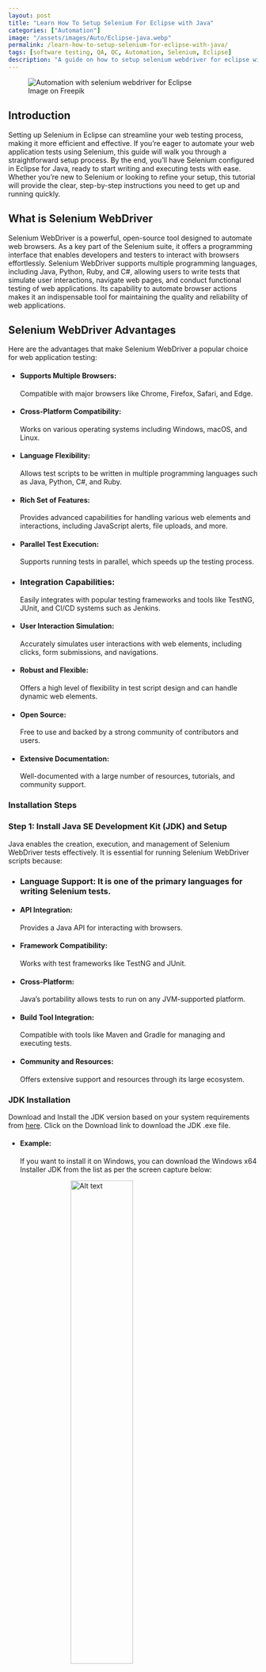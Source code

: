 ```yaml
---
layout: post
title: "Learn How To Setup Selenium For Eclipse with Java"
categories: ["Automation"]
image: "/assets/images/Auto/Eclipse-java.webp"
permalink: /learn-how-to-setup-selenium-for-eclipse-with-java/
tags: [software testing, QA, QC, Automation, Selenium, Eclipse]
description: "A guide on how to setup selenium webdriver for eclipse with java to automation test cases to test software applications."
---
```


<figure>
  <img src="/assets/images/Auto/Eclipse-java.webp" alt="Automation with selenium webdriver for Eclipse" />
  <figcaption>Image on Freepik</figcaption>
</figure>

<style>
@media (max-width: 767px) {
  img {
    width: 390px;
    height: 290px;
    
  }
}

@media (min-width: 1000px) {
  img {
    width: 700px;
    height: 500px;
  }
}
</style>

## Introduction

Setting up Selenium in Eclipse can streamline your web testing process, making it more efficient and effective. If you’re eager to automate your web application tests using Selenium, this guide will walk you through a straightforward setup process. By the end, you’ll have Selenium configured in Eclipse for Java, ready to start writing and executing tests with ease. Whether you’re new to
Selenium or looking to refine your setup, this tutorial will provide the clear, step-by-step instructions you need to get up and running quickly.

## What is Selenium WebDriver

Selenium WebDriver is a powerful, open-source tool designed to automate web browsers. As a key part of the Selenium suite, it offers a programming interface that enables developers and testers to interact with browsers effortlessly. Selenium WebDriver supports multiple programming languages, including Java, Python, Ruby, and C#, allowing users to write tests that simulate user interactions, navigate web pages, and conduct functional testing of web applications. Its capability to automate browser actions makes it an indispensable tool for maintaining the quality and reliability of web applications.

## Selenium WebDriver Advantages

Here are the advantages that make Selenium WebDriver a popular choice for web application testing:

- #### Supports Multiple Browsers:
  Compatible with major browsers like Chrome, Firefox, Safari, and Edge.
  
- #### Cross-Platform Compatibility: 
  Works on various operating systems including Windows, macOS, and Linux.

- #### Language Flexibility: 
  Allows test scripts to be written in multiple programming languages such as Java, Python, C#, and Ruby.

- #### Rich Set of Features: 
  Provides advanced capabilities for handling various web elements and interactions, including JavaScript alerts, file uploads, and more.

- #### Parallel Test Execution: 
  Supports running tests in parallel, which speeds up the testing process.

- ### Integration Capabilities: 
  Easily integrates with popular testing frameworks and tools like TestNG, JUnit, and CI/CD systems such as Jenkins.

- #### User Interaction Simulation: 
  Accurately simulates user interactions with web elements, including clicks, form submissions, and navigations.

- #### Robust and Flexible: 
  Offers a high level of flexibility in test script design and can handle dynamic web elements.

- #### Open Source: 
  Free to use and backed by a strong community of contributors and users.

- #### Extensive Documentation: 
  Well-documented with a large number of resources, tutorials, and community support.

### Installation Steps

### Step 1: Install Java SE Development Kit (JDK) and Setup 

Java enables the creation, execution, and management of Selenium WebDriver tests effectively. It is essential for running Selenium WebDriver scripts because:

- ### Language Support: It is one of the primary languages for writing Selenium tests.
  
- #### API Integration:
  Provides a Java API for interacting with browsers.
  
- #### Framework Compatibility:
  Works with test frameworks like TestNG and JUnit.
  
- #### Cross-Platform:
  Java’s portability allows tests to run on any JVM-supported platform.
  
- #### Build Tool Integration:
  Compatible with tools like Maven and Gradle for managing and executing tests.
  
- #### Community and Resources:
  Offers extensive support and resources through its large ecosystem.

### JDK Installation

Download and Install the JDK version based on your system requirements from [here](https://www.oracle.com/java/technologies/downloads/). Click on the Download link to download the JDK .exe file.

- #### Example:
  If you want to install it on Windows, you can download the Windows x64 Installer JDK from the list as per the screen capture below:

<img src="https://github.com/QMTesting/qmtesting.github.io/blob/master/assets/images/Auto/eclipse/Eclipse1.webp" alt="Alt text" style="display:block; margin:auto; width:50%;" />

Once the download is complete, double click the installer file called <u><b>jdk-22_windows-x64_bin.exe</b></u> to begin the installation process. The following screen will be displayed.


<img src="https://github.com/QMTesting/qmtesting.github.io/blob/master/assets/images/Auto/eclipse/Capture2.webp" alt="Alt text" style="display:block; margin:auto; width:50%;" />


Click on the <b>Next</b> button. This will display the following screen where you will select the path to store the JDK files.


<img src="https://github.com/QMTesting/qmtesting.github.io/blob/master/assets/images/Auto/eclipse/Capture3.webp" alt="Alt text" style="display:block; margin:auto; width:50%;" />


Select the default path indicated or click the <b>Change</b>… button to select your desired file path. Now select the <b>Next</b> button. The Progress screen will be displayed, as per the screen capture below.


<img src="https://github.com/QMTesting/qmtesting.github.io/blob/master/assets/images/Auto/eclipse/Capture4.webp" alt="Alt text" style="display:block; margin:auto; width:50%;" />


After the component registration has been updated, the following screen will be displayed, indicating that the Java SE Development Kit has been successfully Installed.

<img src="https://github.com/QMTesting/qmtesting.github.io/blob/master/assets/images/Auto/eclipse/Capture5.webp" alt="Alt text" style="display:block; margin:auto; width:50%;" />

Click the <b>Close</b> button.

Now that the JDK installation is complete, verify the installation by opening a command prompt and typing <b>java -version</b> at the prompt, as shown in the screen capture below.

You will know that the JDK installation was successful if the current version of the JDK you are installing (in my case version 22.0.1) is displayed, as per the screen capture below.

<img src="https://github.com/QMTesting/qmtesting.github.io/blob/master/assets/images/Auto/eclipse/Capture6.webp" alt="Alt text" style="display:block; margin:auto; width:50%;" />

#### Note: 
This JDK version comes bundled with Java Runtime Environment (JRE), so you don’t have to download and install the JRE separately.

## Set Up the Environmental Variables for JDK in Microsoft Windows

After installing the JDK, you must set environment variables to ensure the Selenium scripts can locate your Java libraries.

Set the <b>JAVA_HOME</b> and <b>PATH</b> environment variables in Microsoft Windows:

Type <b>Control Panel</b> in the Windows search box, then select the Control Panel icon. See the screen capture below.

<img src="https://github.com/QMTesting/qmtesting.github.io/blob/master/assets/images/Auto/eclipse/Capture7.webp" alt="Alt text" style="display:block; margin:auto; width:50%;" />

Select <b>System and Security</b> from the Control Panel items list

<img src="https://github.com/QMTesting/qmtesting.github.io/blob/master/assets/images/Auto/eclipse/Capture8.webp" alt="Alt text" style="display:block; margin:auto; width:50%;" />

Select <b>System</b> on the <b>System and Security</b> window, below.

<img src="https://github.com/QMTesting/qmtesting.github.io/blob/master/assets/images/Auto/eclipse/Capture9.webp" alt="Alt text" style="display:block; margin:auto; width:50%;" />

Select <b>Advanced System Settings</b> on the <b>Settings</b> window, below.

<img src="https://github.com/QMTesting/qmtesting.github.io/blob/master/assets/images/Auto/eclipse/Capture10.webp" alt="Alt text" style="display:block; margin:auto; width:50%;" />

On the <b>System Properties</b> window, select the <b>Environment Variables</b> button

<img src="https://github.com/QMTesting/qmtesting.github.io/blob/master/assets/images/Auto/eclipse/Capture11.webp" alt="Alt text" style="display:block; margin:auto; width:50%;" />

On the <b>Environment</b> Variables window, add the <b>JAVA_HOME</b> environment variable as follows (see screen capture below):

1. Click <b>New</b> in the <b>System Variables</b> section.
2. Enter <b>JAVA_HOME</b> in the <b>Variable name</b> field.
3. In the <b>Variable value</b> field, enter the location where the JDK software is installed (for example, <b>C:\Program Files\Java\<jdk_version></b>). If the <b>JAVA_HOME</b> variable already exists, click <b>Edit</b> and replace the old variable value with <b>C:\Program Files\Java\<jdk_version</b>>).
4. Click the <b>OK</b> button.

<img src="https://github.com/QMTesting/qmtesting.github.io/blob/master/assets/images/Auto/eclipse/Capture12.webp" alt="Alt text" style="display:block; margin:auto; width:50%;" />


Create or update the <b>PATH</b> environment variable to include the location of the Java executable files:

1. In the System Variables section, select the PATH variable, and click Edit if the PATH variable exists or click New if the PATH variable does not exist. It would be rare for the PATH not to already exist.
2. In the Variable value field, insert %JAVA_HOME%\bin. If there are existing directories, add %JAVA_HOME%\bin at the end of all the existing directories. Do not delete any existing entries; otherwise, some existing applications may no longer run.
3. Click <b>OK</b>.

<img src="https://github.com/QMTesting/qmtesting.github.io/blob/master/assets/images/Auto/eclipse/Capture13.webp" alt="Alt text" style="display:block; margin:auto; width:50%;" />


The JAVA_HOME system variable should look like this:


<img src="https://github.com/QMTesting/qmtesting.github.io/blob/master/assets/images/Auto/eclipse/Capture14.webp" alt="Alt text" style="display:block; margin:auto; width:50%;" />


Click on the PATH variable under the System variables section in the Edit Environment variables window. You should see %JAVA_HOME%\bin on the Edit environment variable window, as per the screen capture below.





Exit the Control Panel.

Step 2: Install Eclipse IDE
Download the latest version of Eclipse IDE for Java Developers here. Be sure to choose correctly between Windows 32 Bit and 64 Bit versions for your machine.

Install Eclipse IDE
The .exe file, named eclipse-inst-jre-win64.exe, will be downloaded.






Double-click on the eclipse-inst-jre-win64.exe file to Install Eclipse. A new window will open. Select Eclipse IDE for Java Developers.





Another window will open, per the screen capture below. Click the INSTALL button.



After the installation is completed, click Launch on the window that appears. This will start the Eclipse IDE.




The Select a directory as workspace window will open. Keep the default location and select Launch.





The Welcome to the Eclipse IDE for Java Developers window will open.

Eclipse11



Now, close the Welcome to the Eclipse IDE for Java Developers. You must install Selenium and configure Eclipse for Java projects before you can create your first Selenium Java project in Eclipse.

Step 3: Install Selenium WebDriver
To install Selenium WebDriver for Java on your system, download the latest version of the Selenium WebDriver for Java zip file from here.





Extract the ZIP file to the desired folder on the c: drive. The contents should look like the screen capture below:





To prevent a slf4j error, download and add the following 2 jar files to your selenium-java-<java version> folder that you just downloaded and extracted to the c: drive.

Download slf4j-simple/2.0.7 at the following link.

Download logback-classic-1.2.9.jar at the following link.

Step 4: Install ChromeDriver
ChromeDriver is essential for executing Selenium test scripts, as it enables automation of the Chrome browser. It allows your tests to simulate user interactions with the browser, such as clicking buttons, filling out forms, and navigating between pages, just as a real user would.

To automate tests with Selenium on Chrome, you need to set up ChromeDriver. Here’s how you can get started:

Install Chrome: Ensure that Chromium or Google Chrome is installed in a recognized location on your system.
Selenium8



Download ChromeDriver: Download the ChromeDriver binary that corresponds to your operating system and matches the version of Google Chrome you have installed. You can find the appropriate version under the downloads section on the ChromeDriver site.
Selenium3



Configure the PATH Environment Variable:
Add to PATH: Include the full path to the ChromeDriver executable in the system environment variable PATH to make it accessible.
Selenium9



Java Configuration: For Java projects, specify the path to ChromeDriver using the webdriver.chrome.driver system property in your Selenium script. Here’s an example:




By following these steps, you can ensure that your Selenium tests are properly set up to run with ChromeDriver, allowing for effective web automation and testing.

Below are the links to the more popular Selenium-supported browsers that will have their own drivers available.

Chrome:	https://chromedriver.chromium.org/downloads
Edge:	https://developer.microsoft.com/en-us/microsoft-edge/tools/webdriver/
Firefox:	https://github.com/mozilla/geckodriver/releases
Safari:	https://webkit.org/blog/6900/webdriver-support-in-safari-10/
Step 5: Configure Eclipse with Selenium WebDriver for a Java Project
Create a New Eclipse Java Project, Package, and Class
Launch the eclipse.exe file inside the Eclipse folder located on C:\eclipse\eclipse.exe.

If asked to select a workspace, keep the default workspace location and select OK.

ConfigureEclipse



Launch Eclipse, then select File -> New -> Java Project.

ConfigureEclipse1



The following new pop-up window will open. Enter the Project name (Example: ProjectLogin). Keep the default values for all other fields and click the Finish button.





Add a new Package to your project:

Right-click on your newly created project name (Example: ProjectLogin) and select New > Package




A new window called Java Package will appear.

Enter the name of your package in the Name field (Example: PackageLogin)
Click on the Finish button
ConfigureEclipse4



Create a new Java class under PackageLogin.

Right click on PackageLogin
Then select New > Class




A new window will open called Java Class

Enter the name of your class in the Name field (Example: ClassLogin)
Click the Finish button




The Eclipse Package Explorer will now look like this:

ConfigureEclipse7



Now, delete the module-info.java file and any other file under the srs node that may have been created at the time of creating your Java project. These files can cause an error when importing certain selenium modules.

Your Eclipse Package Explorer should now look like this:

ConfigureEclipse8



Configure Selenium WebDriver Libraries
Right-click on your newly created project (Example: ProjectLogin) and select Properties.

ConfigureEclipse9



On the project Properties window, perform the following actions:

click on Java Build Path, then,
click on the Libraries tab,
and click on Classpath,
and click on Add External JARs…




When you click on Add External JARs.., the Jar Selection window will appear. Now perform the following:

Browse to select your selenium-java-<version> folder under the c: drive.
Select all of the jar files in the selenium-java-<version> folder, including the logback-classic-1.2.9.jar and the slf4j-simple/2.0.7.jar files that you added in Step 3.
Click the Open button




On the Java Build Path window, click the Apply and Close button.

ConfigureEclipse13



The Referenced Libraries folder should appear under your Project in the Package Explorer:





Verify that Selenium Webdriver is configured correctly.
Click on your Project (Example: ProjectLogin)->Reference Libraries. All of the jar files from your selenium-java-<version> folder under the c: drive should appear in the Referenced Libraries folder.

ConfigureEclipse15



Congratulations! You’ve successfully installed and configured Selenium WebDriver and Eclipse for your first Java project.

Here is a link to the Selenium website where you can find instructions on how to write your first Selenium script in Java.

Conclusion
In conclusion, setting up Selenium for Eclipse with Java is a straightforward process that opens the door to powerful web automation and testing capabilities. By following the steps outlined in this guide, you can seamlessly integrate Selenium WebDriver with your Eclipse IDE, enabling you to write and execute automated test scripts with ease. As you become familiar with the setup process and begin creating your first test cases, you’ll quickly appreciate the efficiency and reliability Selenium brings to web testing.

With this solid foundation, you are well-equipped to explore more advanced features and techniques, driving your testing efforts towards more robust and reliable software applications.




